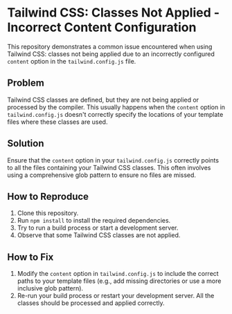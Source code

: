 # Tailwind CSS: Classes Not Applied - Incorrect Content Configuration

This repository demonstrates a common issue encountered when using Tailwind CSS: classes not being applied due to an incorrectly configured `content` option in the `tailwind.config.js` file.

## Problem

Tailwind CSS classes are defined, but they are not being applied or processed by the compiler.  This usually happens when the `content` option in `tailwind.config.js` doesn't correctly specify the locations of your template files where these classes are used.

## Solution

Ensure that the `content` option in your `tailwind.config.js` correctly points to all the files containing your Tailwind CSS classes. This often involves using a comprehensive glob pattern to ensure no files are missed.

## How to Reproduce

1. Clone this repository.
2. Run `npm install` to install the required dependencies.
3. Try to run a build process or start a development server.
4. Observe that some Tailwind CSS classes are not applied.

## How to Fix

1. Modify the `content` option in `tailwind.config.js` to include the correct paths to your template files (e.g., add missing directories or use a more inclusive glob pattern).
2. Re-run your build process or restart your development server.  All the classes should be processed and applied correctly.
